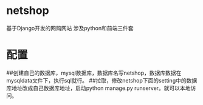 # netshop
基于Django开发的网购网站
涉及python和前端三件套
# 配置
##创建自己的数据库，mysql数据库，数据库名写netshop，数据库数据在mysqldata文件下，执行sql就行。
##拉取，修改netshop下面的setting中的数据库地址改成自己数据库地址，启动python manage.py runserver。就可以本地访问。
